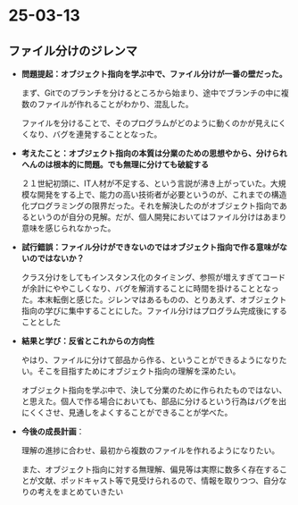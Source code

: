 # 25-03-13

## ファイル分けのジレンマ

- **問題提起：オブジェクト指向を学ぶ中で、ファイル分けが一番の壁だった。**
    
    まず、Gitでのブランチを分けるところから始まり、途中でブランチの中に複数のファイルが作れることがわかり、混乱した。
    
    ファイルを分けることで、そのプログラムがどのように動くのかが見えにくくなり、バグを連発することとなった。
    
- **考えたこと：オブジェクト指向の本質は分業のための思想やから、分けられへんのは根本的に問題。でも無理に分けても破綻する**
    
    ２１世紀初頭に、IT人材が不足する、という言説が沸き上がっていた。大規模な開発をする上で、能力の高い技術者が必要というのが、これまでの構造化プログラミングの限界だった。それを解決したのがオブジェクト指向であるというのが自分の見解。だが、個人開発においてはファイル分けはあまり意味を感じられなかった。
    
- **試行錯誤：ファイル分けができないのではオブジェクト指向で作る意味がないのではないか？**
    
    クラス分けをしてもインスタンス化のタイミング、参照が増えすぎてコードが余計にややこしくなり、バグを解消することに時間を掛けることとなった。本末転倒と感じた。ジレンマはあるものの、とりあえず、オブジェクト指向の学びに集中することにした。ファイル分けはプログラム完成後にすることとした
    
- **結果と学び：反省とこれからの方向性**
    
    やはり、ファイルに分けて部品から作る、ということができるようになりたい。そこを目指すためにオブジェクト指向の理解を深めたい。
    
    オブジェクト指向を学ぶ中で、決して分業のために作られたものではない、と思えた。個人で作る場合においても、部品に分けるという行為はバグを出にくくさせ、見通しをよくすることができることが学べた。
    
- **今後の成長計画**：
    
    理解の進捗に合わせ、最初から複数のファイルを作れるようになりたい。
    
    また、オブジェクト指向に対する無理解、偏見等は実際に数多く存在することが文献、ポッドキャスト等で見受けられるので、情報を取りつつ、自分なりの考えをまとめていきたい
